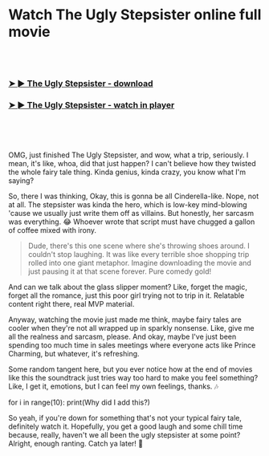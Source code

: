 <h1>Watch The Ugly Stepsister online full movie</h1>


<br><br>

<h3><a href="https://Kyles-stalinurmar1975.github.io/mtyfgijwvx/">➤ ► The Ugly Stepsister - download</a></h3> 
<h3><a href="https://Kyles-stalinurmar1975.github.io/mtyfgijwvx/">➤ ► The Ugly Stepsister - watch in player</a></h3>


<br><br><br>


OMG, just finished The Ugly Stepsister, and wow, what a trip, seriously. I mean, it's like, whoa, did that just happen? I can't believe how they twisted the whole fairy tale thing. Kinda genius, kinda crazy, you know what I'm saying?

So, there I was thinking, Okay, this is gonna be all Cinderella-like. Nope, not at all. The stepsister was kinda the hero, which is low-key mind-blowing 'cause we usually just write them off as villains. But honestly, her sarcasm was everything. 😂 Whoever wrote that script must have chugged a gallon of coffee mixed with irony.

> Dude, there's this one scene where she's throwing shoes around. I couldn't stop laughing. It was like every terrible shoe shopping trip rolled into one giant metaphor. Imagine downloading the movie and just pausing it at that scene forever. Pure comedy gold!

And can we talk about the glass slipper moment? Like, forget the magic, forget all the romance, just this poor girl trying not to trip in it. Relatable content right there, real MVP material.

Anyway, watching the movie just made me think, maybe fairy tales are cooler when they're not all wrapped up in sparkly nonsense. Like, give me all the realness and sarcasm, please. And okay, maybe I've just been spending too much time in sales meetings where everyone acts like Prince Charming, but whatever, it's refreshing.

Some random tangent here, but you ever notice how at the end of movies like this the soundtrack just tries way too hard to make you feel something? Like, I get it, emotions, but I can feel my own feelings, thanks. 🎶

for i in range(10): print(Why did I add this?)

So yeah, if you're down for something that's not your typical fairy tale, definitely watch it. Hopefully, you get a good laugh and some chill time because, really, haven't we all been the ugly stepsister at some point? Alright, enough ranting. Catch ya later! 🥳

